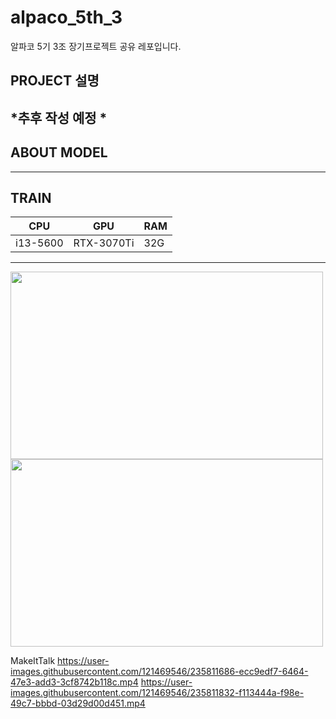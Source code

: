# alpaco_5th_3
알파코 5기 3조 장기프로젝트 공유 레포입니다. 



## PROJECT 설명 

*추후 작성 예정 * 
---

## ABOUT MODEL

---

## TRAIN 

CPU | GPU | RAM 
------------|------|-------|
i13-5600 | RTX-3070Ti | 32G 

---

<img src="https://user-images.githubusercontent.com/101646531/235811260-f4def410-14ec-406f-a0c4-c68fb31c0fed.gif" width="500" height="300"/> <img src="https://user-images.githubusercontent.com/101646531/235811264-d298537e-8a68-42a9-b8f0-f5395f2bfb7a.gif" width="500" height="300"/>



MakeItTalk
https://user-images.githubusercontent.com/121469546/235811686-ecc9edf7-6464-47e3-add3-3cf8742b118c.mp4
https://user-images.githubusercontent.com/121469546/235811832-f113444a-f98e-49c7-bbbd-03d29d00d451.mp4

